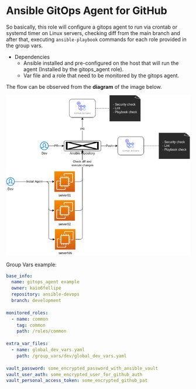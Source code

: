 # **Ansible GitOps Agent for GitHub** 

So basically, this role will configure a gitops agent to run via crontab or systemd timer on Linux servers, checking diff from the main branch and after that, executing `ansible-playbook` commands for each role provided in the group vars.

- Dependencies
  - Ansible installed and pre-configured on the host that will run the agent (Installed by the gitops_agent role).
  - Var file and a role that need to be monitored by the gitops agent.

The flow can be observed from the **diagram** of the image below.

![](./how-it-works.png)

Group Vars example:
```yaml
base_info:
  name: gitops_agent example
  owner: kaio6fellipe
  repository: ansible-devops
  branch: development

monitored_roles:
  - name: common
    tag: common
    path: /roles/common

extra_var_files:
  - name: global_dev_vars.yaml
    path: /group_vars/dev/global_dev_vars.yaml

vault_password: some_encrypted_password_with_ansible_vault
vault_user_auth: some_encrypted_user_for_github_auth
vault_personal_access_token: some_encrypted_github_pat

```
